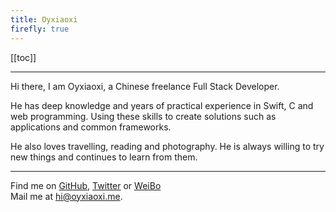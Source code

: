 ```yaml
---
title: Oyxiaoxi
firefly: true
---
```


[[toc]]

***

Hi there, I am Oyxiaoxi, a Chinese freelance Full Stack Developer.

He has deep knowledge and years of practical experience in Swift, C and web programming. Using these skills to create solutions such as applications and common frameworks.

He also loves travelling, reading and photography. He is always willing to try new things and continues to learn from them.

***

Find me on [GitHub](https://github.com/oyxiaoxi), [Twitter](https://www.twitter.com/oyxiaoxi) or [WeiBo](https://weibo.com/AmOyxiaoxi) <br>
Mail me at [hi@oyxiaoxi.me](mailto:hi@oyxiaoxi.me).

